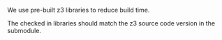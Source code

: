 We use pre-built z3 libraries to reduce build time.

The checked in libraries should match the z3 source code version in the
submodule.
